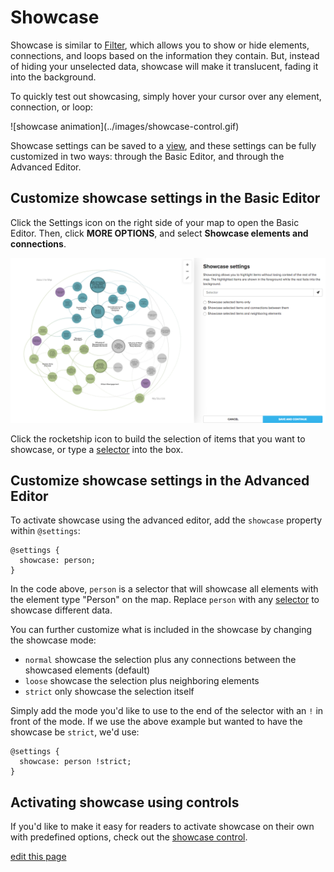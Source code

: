# Showcase

Showcase is similar to [Filter](/guides/filter.md), which allows you to show or hide elements, connections, and loops based on the information they contain. But, instead of hiding your unselected data, showcase will make it translucent, fading it into the background.

To quickly test out showcasing, simply hover your cursor over any element, connection, or loop:

<span class="small plain">
![showcase animation](../images/showcase-control.gif)
</span>

Showcase settings can be saved to a [view](/guides/views.md), and these settings can be fully customized in two ways: through the Basic Editor, and through the Advanced Editor.

## Customize showcase settings in the Basic Editor

Click the Settings icon on the right side of your map to open the Basic Editor. Then, click **MORE OPTIONS**, and select **Showcase elements and connections**.

![Showcase basic editor](/images/overview-showcase.png)

Click the rocketship icon <i class="fa fa-rocket"></i> to build the selection of items that you want to showcase, or type a [selector](/guides/selectors.html) into the box.


## Customize showcase settings in the Advanced Editor

To activate showcase using the advanced editor, add the `showcase` property within `@settings`:

```
@settings {
  showcase: person;
}
```
In the code above, `person` is a selector that will showcase all elements with the element type "Person" on the map. Replace `person` with any [selector](/guides/selectors.html) to showcase different data.

You can further customize what is included in the showcase by changing the showcase mode:

 * `normal` showcase the selection plus any connections between the showcased elements (default)
 * `loose` showcase the selection plus neighboring elements
 * `strict` only showcase the selection itself


Simply add the mode you'd like to use to the end of the selector with an `!` in front of the mode. If we use the above example but wanted to have the showcase be `strict`, we'd use:

```
@settings {
  showcase: person !strict;
}
```

## Activating showcase using controls

If you'd like to make it easy for readers to activate showcase on their own with predefined options, check out the [showcase control](/guides/controls/showcase-control.html).

<span class="edit-link"><a href="https://github.com/kumu/docs/blob/master/guides/showcase.md" target="_blank"><i class="fa fa-github"></i> edit this page</a></span>
